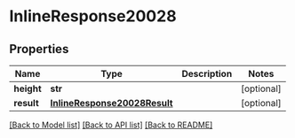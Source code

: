 # InlineResponse20028

## Properties
Name | Type | Description | Notes
------------ | ------------- | ------------- | -------------
**height** | **str** |  | [optional] 
**result** | [**InlineResponse20028Result**](InlineResponse20028Result.md) |  | [optional] 

[[Back to Model list]](../README.md#documentation-for-models) [[Back to API list]](../README.md#documentation-for-api-endpoints) [[Back to README]](../README.md)


